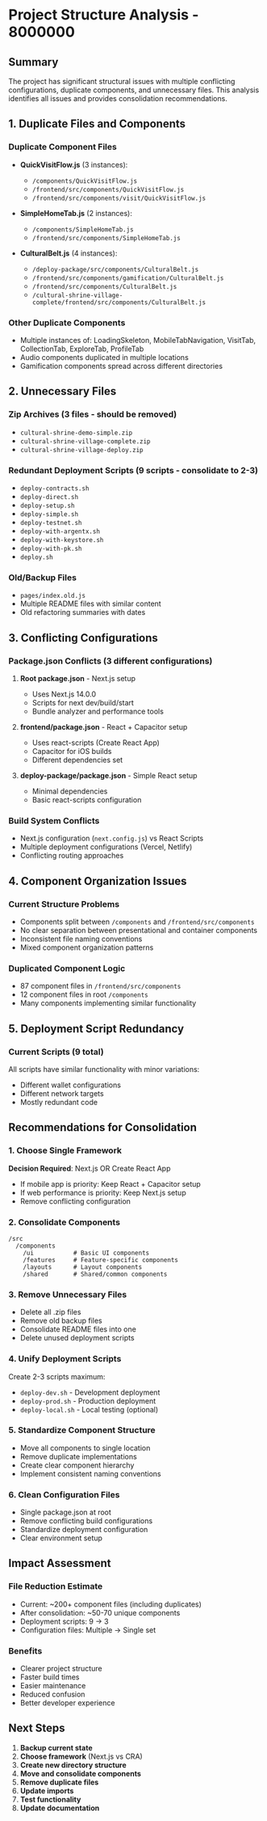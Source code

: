 # Project Structure Analysis - 8000000

## Summary
The project has significant structural issues with multiple conflicting configurations, duplicate components, and unnecessary files. This analysis identifies all issues and provides consolidation recommendations.

## 1. Duplicate Files and Components

### Duplicate Component Files
- **QuickVisitFlow.js** (3 instances):
  - `/components/QuickVisitFlow.js`
  - `/frontend/src/components/QuickVisitFlow.js`
  - `/frontend/src/components/visit/QuickVisitFlow.js`

- **SimpleHomeTab.js** (2 instances):
  - `/components/SimpleHomeTab.js`
  - `/frontend/src/components/SimpleHomeTab.js`

- **CulturalBelt.js** (4 instances):
  - `/deploy-package/src/components/CulturalBelt.js`
  - `/frontend/src/components/gamification/CulturalBelt.js`
  - `/frontend/src/components/CulturalBelt.js`
  - `/cultural-shrine-village-complete/frontend/src/components/CulturalBelt.js`

### Other Duplicate Components
- Multiple instances of: LoadingSkeleton, MobileTabNavigation, VisitTab, CollectionTab, ExploreTab, ProfileTab
- Audio components duplicated in multiple locations
- Gamification components spread across different directories

## 2. Unnecessary Files

### Zip Archives (3 files - should be removed)
- `cultural-shrine-demo-simple.zip`
- `cultural-shrine-village-complete.zip`
- `cultural-shrine-village-deploy.zip`

### Redundant Deployment Scripts (9 scripts - consolidate to 2-3)
- `deploy-contracts.sh`
- `deploy-direct.sh`
- `deploy-setup.sh`
- `deploy-simple.sh`
- `deploy-testnet.sh`
- `deploy-with-argentx.sh`
- `deploy-with-keystore.sh`
- `deploy-with-pk.sh`
- `deploy.sh`

### Old/Backup Files
- `pages/index.old.js`
- Multiple README files with similar content
- Old refactoring summaries with dates

## 3. Conflicting Configurations

### Package.json Conflicts (3 different configurations)
1. **Root package.json** - Next.js setup
   - Uses Next.js 14.0.0
   - Scripts for next dev/build/start
   - Bundle analyzer and performance tools

2. **frontend/package.json** - React + Capacitor setup
   - Uses react-scripts (Create React App)
   - Capacitor for iOS builds
   - Different dependencies set

3. **deploy-package/package.json** - Simple React setup
   - Minimal dependencies
   - Basic react-scripts configuration

### Build System Conflicts
- Next.js configuration (`next.config.js`) vs React Scripts
- Multiple deployment configurations (Vercel, Netlify)
- Conflicting routing approaches

## 4. Component Organization Issues

### Current Structure Problems
- Components split between `/components` and `/frontend/src/components`
- No clear separation between presentational and container components
- Inconsistent file naming conventions
- Mixed component organization patterns

### Duplicated Component Logic
- 87 component files in `/frontend/src/components`
- 12 component files in root `/components`
- Many components implementing similar functionality

## 5. Deployment Script Redundancy

### Current Scripts (9 total)
All scripts have similar functionality with minor variations:
- Different wallet configurations
- Different network targets
- Mostly redundant code

## Recommendations for Consolidation

### 1. Choose Single Framework
**Decision Required**: Next.js OR Create React App
- If mobile app is priority: Keep React + Capacitor setup
- If web performance is priority: Keep Next.js setup
- Remove conflicting configuration

### 2. Consolidate Components
```
/src
  /components
    /ui           # Basic UI components
    /features     # Feature-specific components
    /layouts      # Layout components
    /shared       # Shared/common components
```

### 3. Remove Unnecessary Files
- Delete all .zip files
- Remove old backup files
- Consolidate README files into one
- Delete unused deployment scripts

### 4. Unify Deployment Scripts
Create 2-3 scripts maximum:
- `deploy-dev.sh` - Development deployment
- `deploy-prod.sh` - Production deployment
- `deploy-local.sh` - Local testing (optional)

### 5. Standardize Component Structure
- Move all components to single location
- Remove duplicate implementations
- Create clear component hierarchy
- Implement consistent naming conventions

### 6. Clean Configuration Files
- Single package.json at root
- Remove conflicting build configurations
- Standardize deployment configuration
- Clear environment setup

## Impact Assessment

### File Reduction Estimate
- Current: ~200+ component files (including duplicates)
- After consolidation: ~50-70 unique components
- Deployment scripts: 9 → 3
- Configuration files: Multiple → Single set

### Benefits
- Clearer project structure
- Faster build times
- Easier maintenance
- Reduced confusion
- Better developer experience

## Next Steps

1. **Backup current state**
2. **Choose framework** (Next.js vs CRA)
3. **Create new directory structure**
4. **Move and consolidate components**
5. **Remove duplicate files**
6. **Update imports**
7. **Test functionality**
8. **Update documentation**